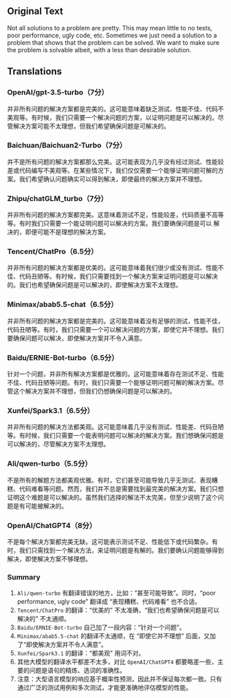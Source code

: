 ## Original Text
Not all solutions to a problem are pretty. This may mean little to no tests, poor performance, ugly code, etc. Sometimes we just need a solution to a problem that shows that the problem can be solved. We want to make sure the problem is solvable albeit, with a less than desirable solution.

## Translations
### OpenAI/gpt-3.5-turbo（7分）
并非所有问题的解决方案都是完美的。这可能意味着缺乏测试、性能不佳、代码不美观等。有时候，我们只需要一个解决问题的方案，以证明问题是可以解决的。尽管解决方案可能不太理想，但我们希望确保问题是可解决的。

### Baichuan/Baichuan2-Turbo（7分）
并不是所有问题的解决方案都那么完美。这可能表现为几乎没有经过测试、性能较差或代码编写不美观等。在某些情况下，我们仅仅需要一个能够证明问题可解的方案。我们希望确认问题确实可以得到解决，即使最终的解决方案并不理想。

### Zhipu/chatGLM_turbo（7分）
并非所有问题的解决方案都完美。这意味着测试不足，性能较差，代码质量不高等等。有时我们只需要一个能证明问题可以解决的方案。我们要确保问题是可以
解决的，即便可能不是理想的解决方案。

### Tencent/ChatPro（6.5分）
并非所有问题的解决方案都是优美的。这可能意味着我们很少或没有测试、性能不佳、代码丑陋等。有时候，我们只需要找到一个解决方案来证明问题是可以解决的。我们也希望确保问题是可以解决的，即使解决方案不太理想。


### Minimax/abab5.5-chat（6.5分）
并非所有问题的解决方案都是完美的。这可能意味着没有足够的测试，性能不佳，代码丑陋等。有时，我们只需要一个可以解决问题的方案，即使它并不理想。我们要确保问题可以解决，即使解决方案并不令人满意。

### Baidu/ERNIE-Bot-turbo（6.5分）
针对一个问题，并非所有解决方案都是优雅的。这可能意味着存在测试不足、性能不佳、代码丑陋等问题。有时，我们只需要一个能够证明问题可解的解决方案。尽管这个解决方案并不理想，但我们仍想确保问题是可以解决的。

### Xunfei/Spark3.1（6.5分）
并非所有问题的解决方法都美观。这可能意味着几乎没有测试、性能差、代码丑陋等。有时候，我们只需要一个能表明问题可以解决的解决方案。我们想确保问题是可以解决的，尽管解决方案不太理想。

### Ali/qwen-turbo（5.5分）
不是所有的解题方法都美观优雅。有时，它们甚至可能导致几乎无测试、表现糟糕、代码难看等问题。然而，我们并不总是需要找到最完美的解决方案。我们只想证明这个难题是可以解决的。虽然我们选择的解法不太完美，但至少说明了这个问题是有可能被解决的。


### OpenAI/ChatGPT4（8分）
不是每个解决方案都完美无缺。这可能表示测试不足、性能低下或代码繁杂。有时，我们只需找到一个解决方法，来证明问题是有解的。我们要确认问题能够得到解决，即使解决方案不够理想。

### Summary
1. `Ali/qwen-turbo` 有翻译错误的地方，比如：“甚至可能导致”。同时，“poor performance, ugly code” 翻译成 “表现糟糕、代码难看” 也不合适。
2. `Tencent/ChatPro` 的翻译：“优美的” 不太准确，“我们也希望确保问题是可以解决的” 不太通顺。
3. `Baidu/ERNIE-Bot-turbo` 自己加了一段内容：“针对一个问题”。
4. `Minimax/abab5.5-chat` 的翻译不太通顺，在 “即使它并不理想” 后面，又加了“即使解决方案并不令人满意”。
5. `Xunfei/Spark3.1` 的翻译：“都美观” 用词不对。
6. 其他大模型的翻译水平都差不太多，对比 `OpenAI/ChatGPT4` 都要略差一些，主要的问题是语句的精炼、选词的准确性。
7. 注意：大型语言模型的响应基于概率性预测，因此并不保证每次都一致。只有通过广泛的测试用例和多次测试，才能更准确地评估模型的性能。